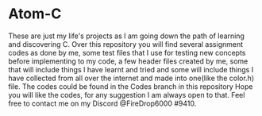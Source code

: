 # Atom-C
These are just my life's projects as I am going down the path of learning and discovering C. 
Over this repository you will find several assignment codes as done by me, some test files that I use for testing new concepts before implementing to my code, a few header files 
created by me, some that will include things I have learnt and tried and some will include things I have collected from all over the internet and made into one(like the color.h) file. The codes could be found in the Codes branch in this repository
Hope you will like the codes, for any suggestion I am always open to that. Feel free to contact me on my Discord @FireDrop6000 #9410.

